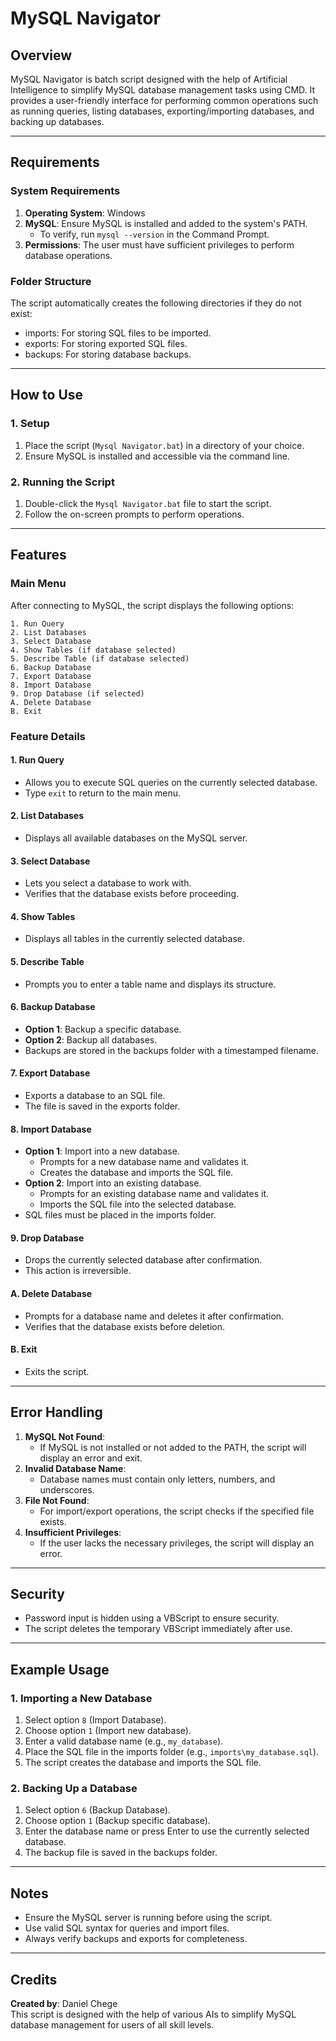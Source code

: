 # MySQL Navigator 

## **Overview**
MySQL Navigator is batch script designed with the help of Artificial Intelligence to simplify MySQL database management tasks using CMD. It provides a user-friendly interface for performing common operations such as running queries, listing databases, exporting/importing databases, and backing up databases.

---

## **Requirements**
### **System Requirements**
1. **Operating System**: Windows
2. **MySQL**: Ensure MySQL is installed and added to the system's PATH.
   - To verify, run `mysql --version` in the Command Prompt.
3. **Permissions**: The user must have sufficient privileges to perform database operations.

### **Folder Structure**
The script automatically creates the following directories if they do not exist:
- imports: For storing SQL files to be imported.
- exports: For storing exported SQL files.
- backups: For storing database backups.

---

## **How to Use**
### **1. Setup**
1. Place the script (`Mysql Navigator.bat`) in a directory of your choice.
2. Ensure MySQL is installed and accessible via the command line.

### **2. Running the Script**
1. Double-click the `Mysql Navigator.bat` file to start the script.
2. Follow the on-screen prompts to perform operations.

---

## **Features**
### **Main Menu**
After connecting to MySQL, the script displays the following options:
```
1. Run Query
2. List Databases
3. Select Database
4. Show Tables (if database selected)
5. Describe Table (if database selected)
6. Backup Database
7. Export Database
8. Import Database
9. Drop Database (if selected)
A. Delete Database
B. Exit
```

### **Feature Details**
#### **1. Run Query**
- Allows you to execute SQL queries on the currently selected database.
- Type `exit` to return to the main menu.

#### **2. List Databases**
- Displays all available databases on the MySQL server.

#### **3. Select Database**
- Lets you select a database to work with.
- Verifies that the database exists before proceeding.

#### **4. Show Tables**
- Displays all tables in the currently selected database.

#### **5. Describe Table**
- Prompts you to enter a table name and displays its structure.

#### **6. Backup Database**
- **Option 1**: Backup a specific database.
- **Option 2**: Backup all databases.
- Backups are stored in the backups folder with a timestamped filename.

#### **7. Export Database**
- Exports a database to an SQL file.
- The file is saved in the exports folder.

#### **8. Import Database**
- **Option 1**: Import into a new database.
  - Prompts for a new database name and validates it.
  - Creates the database and imports the SQL file.
- **Option 2**: Import into an existing database.
  - Prompts for an existing database name and validates it.
  - Imports the SQL file into the selected database.
- SQL files must be placed in the imports folder.

#### **9. Drop Database**
- Drops the currently selected database after confirmation.
- This action is irreversible.

#### **A. Delete Database**
- Prompts for a database name and deletes it after confirmation.
- Verifies that the database exists before deletion.

#### **B. Exit**
- Exits the script.

---

## **Error Handling**
1. **MySQL Not Found**:
   - If MySQL is not installed or not added to the PATH, the script will display an error and exit.
2. **Invalid Database Name**:
   - Database names must contain only letters, numbers, and underscores.
3. **File Not Found**:
   - For import/export operations, the script checks if the specified file exists.
4. **Insufficient Privileges**:
   - If the user lacks the necessary privileges, the script will display an error.

---

## **Security**
- Password input is hidden using a VBScript to ensure security.
- The script deletes the temporary VBScript immediately after use.

---

## **Example Usage**
### **1. Importing a New Database**
1. Select option `8` (Import Database).
2. Choose option `1` (Import new database).
3. Enter a valid database name (e.g., `my_database`).
4. Place the SQL file in the imports folder (e.g., `imports\my_database.sql`).
5. The script creates the database and imports the SQL file.

### **2. Backing Up a Database**
1. Select option `6` (Backup Database).
2. Choose option `1` (Backup specific database).
3. Enter the database name or press Enter to use the currently selected database.
4. The backup file is saved in the backups folder.

---

## **Notes**
- Ensure the MySQL server is running before using the script.
- Use valid SQL syntax for queries and import files.
- Always verify backups and exports for completeness.

---

## **Credits**
**Created by**: Daniel Chege  
This script is designed with the help of various AIs to simplify MySQL database management for users of all skill levels.
